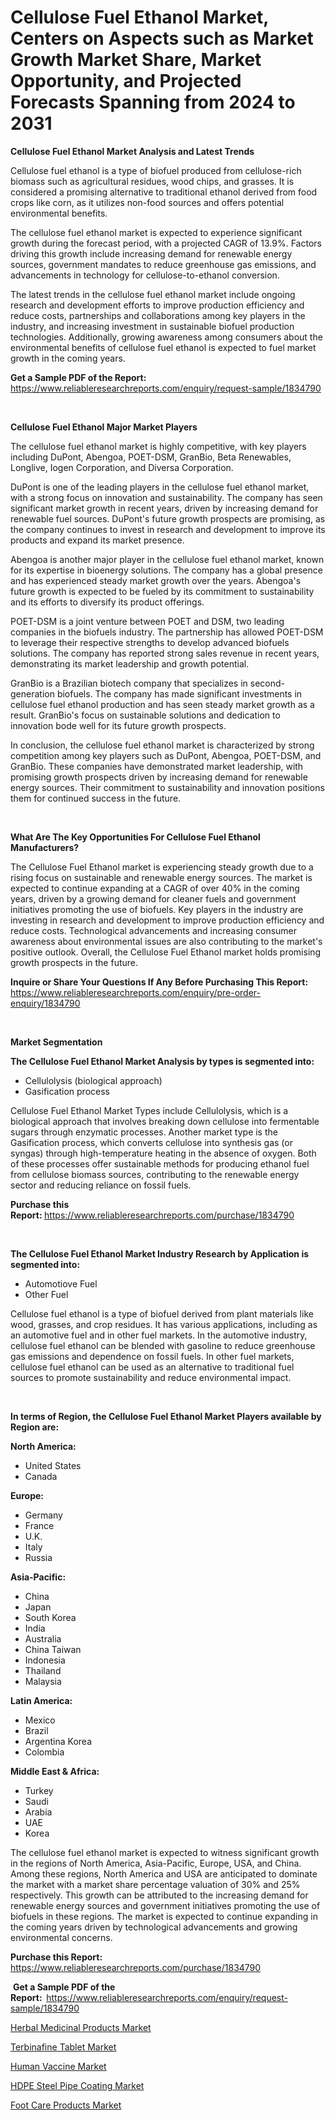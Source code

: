 <p><h1>Cellulose Fuel Ethanol Market, Centers on Aspects such as Market Growth Market Share, Market Opportunity, and Projected Forecasts Spanning from 2024 to 2031</h1></p><p><strong>Cellulose Fuel Ethanol Market Analysis and Latest Trends</strong></p>
<p><p>Cellulose fuel ethanol is a type of biofuel produced from cellulose-rich biomass such as agricultural residues, wood chips, and grasses. It is considered a promising alternative to traditional ethanol derived from food crops like corn, as it utilizes non-food sources and offers potential environmental benefits.</p><p>The cellulose fuel ethanol market is expected to experience significant growth during the forecast period, with a projected CAGR of 13.9%. Factors driving this growth include increasing demand for renewable energy sources, government mandates to reduce greenhouse gas emissions, and advancements in technology for cellulose-to-ethanol conversion.</p><p>The latest trends in the cellulose fuel ethanol market include ongoing research and development efforts to improve production efficiency and reduce costs, partnerships and collaborations among key players in the industry, and increasing investment in sustainable biofuel production technologies. Additionally, growing awareness among consumers about the environmental benefits of cellulose fuel ethanol is expected to fuel market growth in the coming years.</p></p>
<p><strong>Get a Sample PDF of the Report:&nbsp;</strong> <a href="https://www.reliableresearchreports.com/enquiry/request-sample/1834790">https://www.reliableresearchreports.com/enquiry/request-sample/1834790</a></p>
<p>&nbsp;</p>
<p><strong>Cellulose Fuel Ethanol Major Market Players</strong></p>
<p><p>The cellulose fuel ethanol market is highly competitive, with key players including DuPont, Abengoa, POET-DSM, GranBio, Beta Renewables, Longlive, Iogen Corporation, and Diversa Corporation.</p><p>DuPont is one of the leading players in the cellulose fuel ethanol market, with a strong focus on innovation and sustainability. The company has seen significant market growth in recent years, driven by increasing demand for renewable fuel sources. DuPont's future growth prospects are promising, as the company continues to invest in research and development to improve its products and expand its market presence.</p><p>Abengoa is another major player in the cellulose fuel ethanol market, known for its expertise in bioenergy solutions. The company has a global presence and has experienced steady market growth over the years. Abengoa's future growth is expected to be fueled by its commitment to sustainability and its efforts to diversify its product offerings.</p><p>POET-DSM is a joint venture between POET and DSM, two leading companies in the biofuels industry. The partnership has allowed POET-DSM to leverage their respective strengths to develop advanced biofuels solutions. The company has reported strong sales revenue in recent years, demonstrating its market leadership and growth potential.</p><p>GranBio is a Brazilian biotech company that specializes in second-generation biofuels. The company has made significant investments in cellulose fuel ethanol production and has seen steady market growth as a result. GranBio's focus on sustainable solutions and dedication to innovation bode well for its future growth prospects.</p><p>In conclusion, the cellulose fuel ethanol market is characterized by strong competition among key players such as DuPont, Abengoa, POET-DSM, and GranBio. These companies have demonstrated market leadership, with promising growth prospects driven by increasing demand for renewable energy sources. Their commitment to sustainability and innovation positions them for continued success in the future.</p></p>
<p>&nbsp;</p>
<p><strong>What Are The Key Opportunities For Cellulose Fuel Ethanol Manufacturers?</strong></p>
<p><p>The Cellulose Fuel Ethanol market is experiencing steady growth due to a rising focus on sustainable and renewable energy sources. The market is expected to continue expanding at a CAGR of over 40% in the coming years, driven by a growing demand for cleaner fuels and government initiatives promoting the use of biofuels. Key players in the industry are investing in research and development to improve production efficiency and reduce costs. Technological advancements and increasing consumer awareness about environmental issues are also contributing to the market's positive outlook. Overall, the Cellulose Fuel Ethanol market holds promising growth prospects in the future.</p></p>
<p><strong>Inquire or Share Your Questions If Any Before Purchasing This Report:</strong> <a href="https://www.reliableresearchreports.com/enquiry/pre-order-enquiry/1834790">https://www.reliableresearchreports.com/enquiry/pre-order-enquiry/1834790</a></p>
<p>&nbsp;</p>
<p><strong>Market Segmentation</strong></p>
<p><strong>The Cellulose Fuel Ethanol Market Analysis by types is segmented into:</strong></p>
<p><ul><li>Cellulolysis (biological approach)</li><li>Gasification process</li></ul></p>
<p><p>Cellulose Fuel Ethanol Market Types include Cellulolysis, which is a biological approach that involves breaking down cellulose into fermentable sugars through enzymatic processes. Another market type is the Gasification process, which converts cellulose into synthesis gas (or syngas) through high-temperature heating in the absence of oxygen. Both of these processes offer sustainable methods for producing ethanol fuel from cellulose biomass sources, contributing to the renewable energy sector and reducing reliance on fossil fuels.</p></p>
<p><strong>Purchase this Report:&nbsp;</strong><a href="https://www.reliableresearchreports.com/purchase/1834790">https://www.reliableresearchreports.com/purchase/1834790</a></p>
<p>&nbsp;</p>
<p><strong>The Cellulose Fuel Ethanol Market Industry Research by Application is segmented into:</strong></p>
<p><ul><li>Automotiove Fuel</li><li>Other Fuel</li></ul></p>
<p><p>Cellulose fuel ethanol is a type of biofuel derived from plant materials like wood, grasses, and crop residues. It has various applications, including as an automotive fuel and in other fuel markets. In the automotive industry, cellulose fuel ethanol can be blended with gasoline to reduce greenhouse gas emissions and dependence on fossil fuels. In other fuel markets, cellulose fuel ethanol can be used as an alternative to traditional fuel sources to promote sustainability and reduce environmental impact.</p></p>
<p>&nbsp;</p>
<p><strong>In terms of Region, the Cellulose Fuel Ethanol Market Players available by Region are:</strong></p>
<p>
    <p> <strong> North America: </strong>
        <ul>
            <li>United States</li>
            <li>Canada</li>
        </ul>
        </p> 
    <p> <strong> Europe: </strong>
        <ul>
            <li>Germany</li>
            <li>France</li>
            <li>U.K.</li>
            <li>Italy</li>
            <li>Russia</li>
        </ul>
        </p> 
    <p> <strong> Asia-Pacific: </strong>
        <ul>
            <li>China</li>
            <li>Japan</li>
            <li>South Korea</li>
            <li>India</li>
            <li>Australia</li>
            <li>China Taiwan</li>
            <li>Indonesia</li>
            <li>Thailand</li>
            <li>Malaysia</li>
        </ul>
        </p> 
    <p> <strong> Latin America: </strong>
        <ul>
            <li>Mexico</li>
            <li>Brazil</li>
            <li>Argentina Korea</li>
            <li>Colombia</li>
        </ul>
        </p> 
    <p> <strong> Middle East & Africa: </strong>
        <ul>
            <li>Turkey</li>
            <li>Saudi</li>
            <li>Arabia</li>
            <li>UAE</li>
            <li>Korea</li>
        </ul>
    </p>
    </p>
<p><p>The cellulose fuel ethanol market is expected to witness significant growth in the regions of North America, Asia-Pacific, Europe, USA, and China. Among these regions, North America and USA are anticipated to dominate the market with a market share percentage valuation of 30% and 25% respectively. This growth can be attributed to the increasing demand for renewable energy sources and government initiatives promoting the use of biofuels in these regions. The market is expected to continue expanding in the coming years driven by technological advancements and growing environmental concerns.</p></p>
<p><strong>Purchase this Report: </strong><a href="https://www.reliableresearchreports.com/purchase/1834790">https://www.reliableresearchreports.com/purchase/1834790</a></p>
<p>&nbsp;<strong>Get a Sample PDF of the Report:&nbsp;&nbsp;</strong><a href="https://www.reliableresearchreports.com/enquiry/request-sample/1834790">https://www.reliableresearchreports.com/enquiry/request-sample/1834790</a></p>
<p><strong></strong></p>
<p><p><a href="https://medium.com/@kartik.reportprime/herbal-medicinal-products-market-size-market-outlook-and-market-forecast-2024-to-2031-66a8ab8cffb9">Herbal Medicinal Products Market</a></p><p><a href="https://medium.com/@kartik.reportprime/terbinafine-tablet-market-insight-market-trends-growth-forecasted-from-2024-to-2031-39feb192563f">Terbinafine Tablet Market</a></p><p><a href="https://medium.com/@staceyhilll87/human-vaccine-market-the-key-to-successful-business-strategy-forecast-till-2031-5564fb49fccf">Human Vaccine Market</a></p><p><a href="https://github.com/ruddyyedelwadw/Market-Research-Report-List-1/blob/main/hdpe-steel-pipe-coating-market.md">HDPE Steel Pipe Coating Market</a></p><p><a href="https://medium.com/@staceyhilll87/foot-care-products-market-comprehensive-assessment-by-type-application-and-geography-88301939b685">Foot Care Products Market</a></p></p>